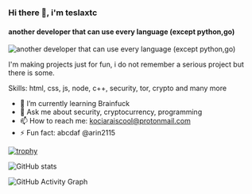 ### Hi there 👋, i'm teslaxtc
#### another developer that can use every language (except python,go)
![another developer that can use every language (except python,go)](https://i.imgur.com/fmESV3l.png)

I'm making projects just for fun, i do not remember a serious project but there is some.

Skills: html, css, js, node, c++, security, tor, crypto and many more

- 🌱 I’m currently learning Brainfuck 
- 💬 Ask me about security, cryptocurrency, programming 
- 📫 How to reach me: kociaraiscool@protonmail.com 
- ⚡ Fun fact: abcdaf @arin2115 



[![trophy](https://github-profile-trophy.vercel.app/?username=teslaxtc)](https://github.com/ryo-ma/github-profile-trophy)

![GitHub stats](https://github-readme-stats.vercel.app/api?username=teslaxtc&show_icons=true)  

![GitHub Activity Graph](https://activity-graph.herokuapp.com/graph?username=teslaxtc)  

